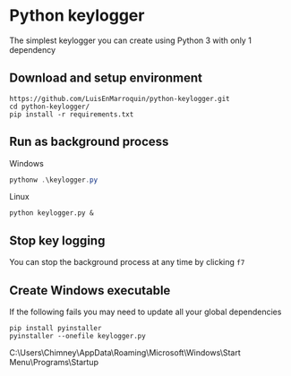 # Python keylogger

The simplest keylogger you can create using Python 3 with only 1 dependency

## Download and setup environment

```shell
https://github.com/LuisEnMarroquin/python-keylogger.git
cd python-keylogger/
pip install -r requirements.txt
```

## Run as background process

Windows

```powershell
pythonw .\keylogger.py
```

Linux

```shell
python keylogger.py &
```

## Stop key logging

You can stop the background process at any time by clicking `f7`

## Create Windows executable

If the following fails you may need to update all your global dependencies

```shell
pip install pyinstaller
pyinstaller --onefile keylogger.py
```



C:\Users\Chimney\AppData\Roaming\Microsoft\Windows\Start Menu\Programs\Startup
